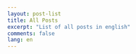 ```yaml
---
layout: post-list
title: All Posts
excerpt: "List of all posts in english"
comments: false
lang: en
---
```

